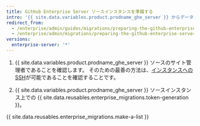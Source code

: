 ```yaml
---
title: GitHub Enterprise Server ソースインスタンスを準備する
intro: '{{ site.data.variables.product.prodname_ghe_server }} からデータを移行する前に、インスタンスへの適切な認証と管理アクセスを持っているか確認してください。'
redirect_from:
  - /enterprise/admin/guides/migrations/preparing-the-github-enterprise-source-instance/
  - /enterprise/admin/migrations/preparing-the-github-enterprise-server-source-instance
versions:
  enterprise-server: '*'
---
```


1. {{ site.data.variables.product.prodname_ghe_server }} ソースのサイト管理者であることを確認します。 そのための最善の方法は、[インスタンスへのSSH](/enterprise/admin/guides/installation/accessing-the-administrative-shell-ssh/)が可能であることを確認することです。

2. {{ site.data.variables.product.prodname_ghe_server }} ソースインスタンス上での {{ site.data.reusables.enterprise_migrations.token-generation }}。

{{ site.data.reusables.enterprise_migrations.make-a-list }}
